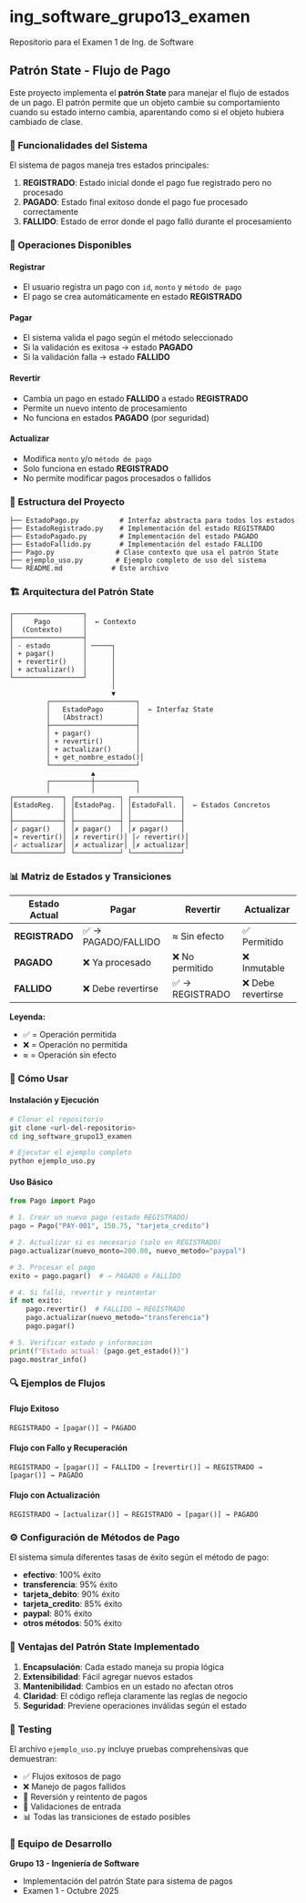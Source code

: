 # ing_software_grupo13_examen
Repositorio para el Examen 1 de Ing. de Software

## Patrón State - Flujo de Pago

Este proyecto implementa el **patrón State** para manejar el flujo de estados de un pago. El patrón permite que un objeto cambie su comportamiento cuando su estado interno cambia, aparentando como si el objeto hubiera cambiado de clase.

### 🎯 Funcionalidades del Sistema

El sistema de pagos maneja tres estados principales:

1. **REGISTRADO**: Estado inicial donde el pago fue registrado pero no procesado
2. **PAGADO**: Estado final exitoso donde el pago fue procesado correctamente  
3. **FALLIDO**: Estado de error donde el pago falló durante el procesamiento

### 🔄 Operaciones Disponibles

#### Registrar
- El usuario registra un pago con `id`, `monto` y `método de pago`
- El pago se crea automáticamente en estado **REGISTRADO**

#### Pagar
- El sistema valida el pago según el método seleccionado
- Si la validación es exitosa → estado **PAGADO**
- Si la validación falla → estado **FALLIDO**

#### Revertir
- Cambia un pago en estado **FALLIDO** a estado **REGISTRADO**
- Permite un nuevo intento de procesamiento
- No funciona en estados **PAGADO** (por seguridad)

#### Actualizar
- Modifica `monto` y/o `método de pago`
- Solo funciona en estado **REGISTRADO**
- No permite modificar pagos procesados o fallidos

### 📁 Estructura del Proyecto

```
├── EstadoPago.py          # Interfaz abstracta para todos los estados
├── EstadoRegistrado.py    # Implementación del estado REGISTRADO
├── EstadoPagado.py        # Implementación del estado PAGADO
├── EstadoFallido.py       # Implementación del estado FALLIDO
├── Pago.py               # Clase contexto que usa el patrón State
├── ejemplo_uso.py        # Ejemplo completo de uso del sistema
└── README.md            # Este archivo
```

### 🏗️ Arquitectura del Patrón State

```
┌─────────────────┐
│     Pago        │  ← Contexto
│  (Contexto)     │
├─────────────────┤
│ - estado        │ ─────┐
│ + pagar()       │      │
│ + revertir()    │      │
│ + actualizar()  │      │
└─────────────────┘      │
                         │
                         ▼
         ┌─────────────────────┐
         │   EstadoPago        │  ← Interfaz State
         │   (Abstract)        │
         ├─────────────────────┤
         │ + pagar()           │
         │ + revertir()        │
         │ + actualizar()      │
         │ + get_nombre_estado()│
         └─────────────────────┘
                    ▲
         ┌──────────┼──────────┐
         │          │          │
┌────────────┐ ┌───────────┐ ┌────────────┐
│EstadoReg.  │ │EstadoPag. │ │EstadoFall. │  ← Estados Concretos
│            │ │           │ │            │
├────────────┤ ├───────────┤ ├────────────┤
│✓ pagar()   │ │✗ pagar()  │ │✗ pagar()   │
│≈ revertir()│ │✗ revertir()│ │✓ revertir()│
│✓ actualizar│ │✗ actualizar│ │✗ actualizar│
└────────────┘ └───────────┘ └────────────┘
```

### 📊 Matriz de Estados y Transiciones

| Estado Actual | Pagar | Revertir | Actualizar |
|---------------|-------|----------|------------|
| **REGISTRADO** | ✅ → PAGADO/FALLIDO | ≈ Sin efecto | ✅ Permitido |
| **PAGADO** | ❌ Ya procesado | ❌ No permitido | ❌ Inmutable |
| **FALLIDO** | ❌ Debe revertirse | ✅ → REGISTRADO | ❌ Debe revertirse |

**Leyenda:**
- ✅ = Operación permitida
- ❌ = Operación no permitida  
- ≈ = Operación sin efecto

### 🚀 Cómo Usar

#### Instalación y Ejecución

```bash
# Clonar el repositorio
git clone <url-del-repositorio>
cd ing_software_grupo13_examen

# Ejecutar el ejemplo completo
python ejemplo_uso.py
```

#### Uso Básico

```python
from Pago import Pago

# 1. Crear un nuevo pago (estado REGISTRADO)
pago = Pago("PAY-001", 150.75, "tarjeta_credito")

# 2. Actualizar si es necesario (solo en REGISTRADO)
pago.actualizar(nuevo_monto=200.00, nuevo_metodo="paypal")

# 3. Procesar el pago
exito = pago.pagar()  # → PAGADO o FALLIDO

# 4. Si falló, revertir y reintentar
if not exito:
    pago.revertir()  # FALLIDO → REGISTRADO
    pago.actualizar(nuevo_metodo="transferencia")
    pago.pagar()

# 5. Verificar estado y información
print(f"Estado actual: {pago.get_estado()}")
pago.mostrar_info()
```

### 🔍 Ejemplos de Flujos

#### Flujo Exitoso
```
REGISTRADO → [pagar()] → PAGADO
```

#### Flujo con Fallo y Recuperación
```
REGISTRADO → [pagar()] → FALLIDO → [revertir()] → REGISTRADO → [pagar()] → PAGADO
```

#### Flujo con Actualización
```
REGISTRADO → [actualizar()] → REGISTRADO → [pagar()] → PAGADO
```

### ⚙️ Configuración de Métodos de Pago

El sistema simula diferentes tasas de éxito según el método de pago:

- **efectivo**: 100% éxito
- **transferencia**: 95% éxito  
- **tarjeta_debito**: 90% éxito
- **tarjeta_credito**: 85% éxito
- **paypal**: 80% éxito
- **otros métodos**: 50% éxito

### 🎯 Ventajas del Patrón State Implementado

1. **Encapsulación**: Cada estado maneja su propia lógica
2. **Extensibilidad**: Fácil agregar nuevos estados
3. **Mantenibilidad**: Cambios en un estado no afectan otros
4. **Claridad**: El código refleja claramente las reglas de negocio
5. **Seguridad**: Previene operaciones inválidas según el estado

### 🧪 Testing

El archivo `ejemplo_uso.py` incluye pruebas comprehensivas que demuestran:

- ✅ Flujos exitosos de pago
- ❌ Manejo de pagos fallidos  
- 🔄 Reversión y reintento de pagos
- 🔧 Validaciones de entrada
- 📊 Todas las transiciones de estado posibles

### 👥 Equipo de Desarrollo

**Grupo 13 - Ingeniería de Software**
- Implementación del patrón State para sistema de pagos
- Examen 1 - Octubre 2025
